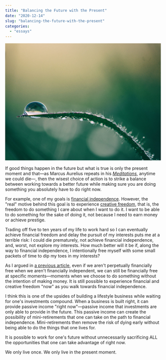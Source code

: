 ```yaml
---
title: "Balancing the Future with the Present"
date: "2020-12-14"
slug: "balancing-the-future-with-the-present"
categories:
  - "essays"
---
```


![Dew on a leaf](images/dew-on-leaf.jpg)

If good things happen in the future but what is true is only the present moment and that—as Marcus Aurelius repeats in his _[Meditations](/meditations-by-marcus-aurelius/)_, anytime we could die—, then the wisest choice of action is to strike a balance between working towards a better future while making sure you are doing something you absolutely have to do right now.

For example, one of my goals is [financial independence](/a-better-definition-of-financial-freedom/). However, the "real" motive behind this goal is to experience [creative freedom](/how-i-became-a-professional-multipotentialite/), that is, the freedom to do something I care about when I want to do it. I want to be able to do something for the sake of doing it, not because I need to earn money or achieve prestige.

Trading off five to ten years of my life to work hard so I can eventually achieve financial freedom and delay the pursuit of my interests puts me at a terrible risk: I could die prematurely, not achieve financial independence, and, worst, not explore my interests. How much better will it be if, along the way to financial independence, I intentionally free myself with some small packets of time to dip my toes in my interests?

As I argued in [a previous article](/a-better-definition-of-financial-freedom/), even if we aren't perpetually financially free when we aren't financially independent, we can still be financially free at specific moments—moments when we choose to do something without the intention of making money. It is still possible to experience financial and creative freedom "now" as you walk towards financial independence.

I think this is one of the upsides of building a lifestyle business while waiting for one's investments compound. When a business is built right, it can provide passive income "right now"—passive income that investments are only able to provide in the future. This passive income can create the possibility of mini-retirements that one can take on the path to financial independence. Mini-retirements then remove the risk of dying early without being able to do the things that one lives for.

It is possible to work for one's future without unnecessarily sacrificing ALL the opportunities that one can take advantage of right now.

We only live once. We only live in the present moment.
